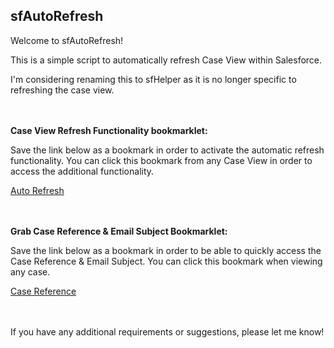 ## sfAutoRefresh

Welcome to sfAutoRefresh!

This is a simple script to automatically refresh Case View within Salesforce.

I'm considering renaming this to sfHelper as it is no longer specific to refreshing the case view.

<br /><br />
<strong>Case View Refresh Functionality bookmarklet:</strong>

Save the link below as a bookmark in order to activate the automatic refresh functionality. You can click this bookmark from any Case View in order to access the additional functionality.

<a href="javascript:(function(){ var%20script=document.createElement('script'); script.type='text/javascript'; script.src='https://cdn.jsdelivr.net/gh/IDemixI/sfAutoRefresh@master/sfAuto.js'; document.getElementsByTagName('head')[0].appendChild(script); })();">Auto Refresh</a>

<br /><br />
<strong>Grab Case Reference & Email Subject Bookmarklet:</strong>

Save the link below as a bookmark in order to be able to quickly access the Case Reference & Email Subject. You can click this bookmark when viewing any case.

<a href="javascript:(function(){var%20x=window.location.pathname.substring(1,window.location.pathname.length);x=x.slice(0,5)+x.slice(9);var%20refID='ref:_'+'00D201JWt'+'._'+x+':ref';var%20caseNum=document.getElementById('cas2_ileinner').innerText;var%20caseDesc=document.getElementById('cas14_ileinner').innerText;alert('Case Reference:\n\n'+refID+'\n\n'+'Email Subject:\n\n'+'Case '+caseNum+': '+caseDesc+' - '+refID)})()">Case Reference</a>

<br /><br />
If you have any additional requirements or suggestions, please let me know!

